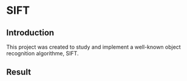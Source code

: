 # __SIFT__

## Introduction

This project was created to study and implement a well-known object recognition algorithme, SIFT.

## Result

